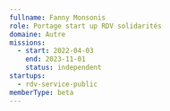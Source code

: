 ```yaml
---
fullname: Fanny Monsonis
role: Portage start up RDV solidarités
domaine: Autre
missions:
  - start: 2022-04-03
    end: 2023-11-01
    status: independent
startups:
  - rdv-service-public
memberType: beta
---
```


